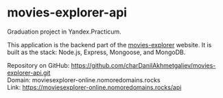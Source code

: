 # movies-explorer-api
Graduation project in Yandex.Practicum.

This application is the backend part of the [movies-explorer]() website. It is built as the stack: Node.js, Express, Mongoose, and MongoDB.

Repository on GitHub: https://github.com/charDanilAkhmetgaliev/movies-explorer-api.git   
Domain: moviesexplorer-online.nomoredomains.rocks  
Link: https://moviesexplorer-online.nomoredomains.rocks/api
